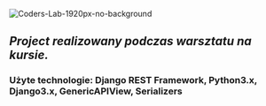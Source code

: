 ![Coders-Lab-1920px-no-background](https://user-images.githubusercontent.com/152855/73064373-5ed69780-3ea1-11ea-8a71-3d370a5e7dd8.png)

## _Project realizowany podczas warsztatu na kursie._

### Użyte technologie: Django REST Framework, Python3.x, Django3.x, GenericAPIView, Serializers
